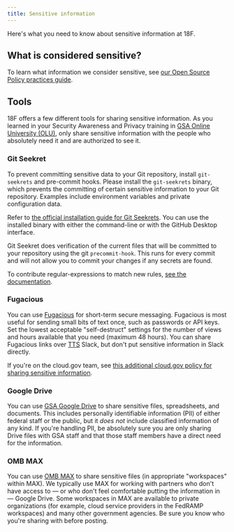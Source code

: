 ```yaml
---
title: Sensitive information
---
```


Here's what you need to know about sensitive information at 18F.

## What is considered sensitive?

To learn what information we consider sensitive, see [our Open Source Policy practices guide](https://github.com/18F/open-source-policy/blob/master/practice.md#protecting-sensitive-information).

## Tools

18F offers a few different tools for sharing sensitive information. As you learned in your Security Awareness and Privacy training in [GSA Online University (OLU)](https://gsaolu.gsa.gov), only share sensitive information with the people who absolutely need it and are authorized to see it.

### Git Seekret

To prevent committing sensitive data to your Git repository, install
`git-seekrets` and pre-commit hooks. Please install the `git-seekrets` binary,
which prevents the committing of certain sensitive information to your Git
repository. Examples include environment variables and private configuration data.

Refer to [the official installation guide for Git
Seekrets](https://github.com/18F/laptop#want-to-install-just-git-seekret). You can use the
installed binary with either the command-line or with the GitHub
Desktop interface.

Git Seekret does verification of the current files that will be committed to
your repository using the git `precommit-hook`. This runs for every commit and
will not allow you to commit your changes if any secrets are found.

To contribute regular-expressions to match new rules, [see the
documentation](https://github.com/18F/laptop#git-seekret).

### Fugacious

<!-- Note this information needs to remain *somewhere* for cloud.gov FedRAMP compliance, since the cloud.gov team uses Fugacious. It's linked from https://cloud.gov/docs/ops/secrets/#sharing-secret-keys — if you make (or want to make) major changes here, please ping #cloud-gov-highbar. -->

You can use [Fugacious](https://fugacious.18f.gov/) for short-term secure messaging. Fugacious is most useful for sending small bits of text once, such as passwords or API keys. Set the lowest acceptable "self-destruct" settings for the number of views and hours available that you need (maximum 48 hours). You can share Fugacious links over [TTS](http://www.gsa.gov/portal/category/25729) Slack, but don't put sensitive information in Slack directly.

If you're on the cloud.gov team, see [this additional cloud.gov policy for sharing sensitive information](https://cloud.gov/docs/ops/secrets/).

### Google Drive

You can use [GSA Google Drive](../google-drive/) to share sensitive files, spreadsheets, and documents. This includes personally identifiable information (PII) of either federal staff or the public, but it *does not* include classified information of any kind. If you're handling PII, be absolutely sure you are only sharing Drive files with GSA staff and that those staff members have a direct need for the information.

### OMB MAX

You can use [OMB MAX](https://max.omb.gov/) to share sensitive files (in appropriate "workspaces" within MAX). We typically use MAX for working with partners who don't have access to — or who don't feel comfortable putting the information in — Google Drive. Some workspaces in MAX are available to private organizations (for example, cloud service providers in the FedRAMP workspaces) and many other government agencies. Be sure you know who you're sharing with before posting.
